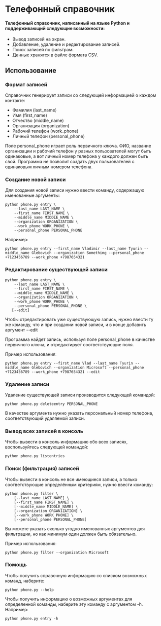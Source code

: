 
# Телефонный справочник

#### Телефонный справочник, написанный на языке Python и поддерживающий следующие возможности:
* Вывод записей на экран.
* Добавление, удаление и редактирование записей.
* Поиск записей по фильтрам.
* Данные хранятся в файле формата CSV.


## Использование
### Формат записей
Справочник генерирует записи со следующей информацией о каждом контакте:
* Фамилия (last_name)
* Имя (first_name)
* Отчество (middle_name)
* Организация (organization)
* Рабочий телефон (work_phone)
* Личный телефон (personal_phone)

Поле personal_phone играет роль первичного ключа. ФИО, название организации и рабочий телефон у разных пользователей могут быть одинаковые, а вот личный номер телефона у каждого должен быть свой. Программа не позволит создать двух пользователей с одинаковым личным номером телефона. 

### Создание новой записи
Для создания новой записи нужно ввести команду, содержащую именованные аргументы:

    python phone.py entry \
        --last_name LAST_NAME \
        --first_name FIRST_NAME \
        --middle_name MIDDLE_NAME \
        --organization ORGANIZATION \
        --work_phone WORK_PHONE \
        --personal_phone PERSONAL_PHONE

Например:

    python phone.py entry --first_name Vladimir --last_name Tyurin --middle_name Glebovich --organization Something --personal_phone +7123456789 --work_phone +7987654321


### Редактирование существующей записи

    python phone.py entry \
        --last_name LAST_NAME \
        --first_name FIRST_NAME \
        --middle_name MIDDLE_NAME \
        --organization ORGANIZATION \
        --work_phone WORK_PHONE \
        --personal_phone PERSONAL_PHONE \
       [--edit]

Чтобы отредактировать уже существующую запись, нужно ввести ту же команду, что и при создании новой записи, и в конце добавить аргумент --edit

Программа найдет запись, используя поле personal_phone в качестве первичного ключа, и отредактирует соответствующие поля.

Пример использования:

    python phone.py entry --first_name Vlad --last_name Tyurin --middle_name Glebovich --organization Microsoft --personal_phone +7123456789 --work_phone +7987654321 --edit

### Удаление записи
Удаление существующей записи производится следующей командой:

    python phone.py deleteentry PERSONAL_PHONE

В качестве аргумента нужно указать персональный номер телефона, соответствующий удаляемой записи.

### Вывод всех записей в консоль
Чтобы вывести в консоль информацию обо всех записях, воспользуйтесь следующей командой:
```
python phone.py listentries
```
### Поиск (фильтрация) записей
Чтобы вывести в консоль не все имеющиеся записи, а только соответствующие определённым критериям, нужно ввести команду:

    python phone.py filter \
        [--last_name LAST_NAME] \
        [--first_name FIRST_NAME] \
        [--middle_name MIDDLE_NAME] \
        [--organization ORGANIZATION] \
        [--work_phone WORK_PHONE] \
        [--personal_phone PERSONAL_PHONE]

Вы можете указать сколько угодно именованных аргументов для фильтрации, но как минимум один должен быть обязательно.

Пример использования:

    python phone.py filter --organization Microsoft

### Помощь
Чтобы получить справочную информацию со списком возможных команд, наберите:
```
python phone.py --help
```
Чтобы получить информацию о возможных аргументах для определенной команды, наберите эту команду с аргументом -h. Например:
```
python phone.py entry -h
```
